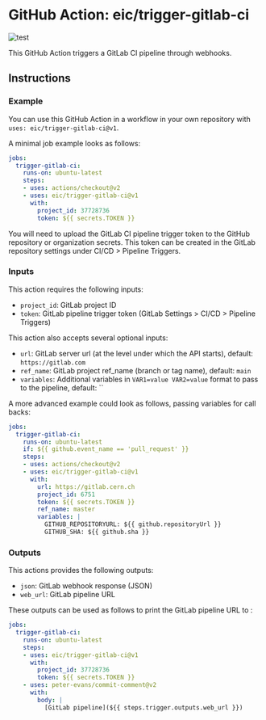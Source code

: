 # GitHub Action: eic/trigger-gitlab-ci
![test](https://github.com/eic/trigger-gitlab-ci/workflows/test/badge.svg)

This GitHub Action triggers a GitLab CI pipeline through webhooks.

## Instructions

### Example

You can use this GitHub Action in a workflow in your own repository with `uses: eic/trigger-gitlab-ci@v1`.

A minimal job example looks as follows:
```yaml
jobs:
  trigger-gitlab-ci:
    runs-on: ubuntu-latest
    steps:
    - uses: actions/checkout@v2
    - uses: eic/trigger-gitlab-ci@v1
      with:
        project_id: 37728736
        token: ${{ secrets.TOKEN }}
```
You will need to upload the GitLab CI pipeline trigger token to the GitHub repository or organization secrets. This token can be created in the GitLab repository settings under CI/CD > Pipeline Triggers. 

### Inputs
This action requires the following inputs:
- `project_id`: GitLab project ID
- `token`: GitLab pipeline trigger token (GitLab Settings > CI/CD > Pipeline Triggers)

This action also accepts several optional inputs:
- `url`: GitLab server url (at the level under which the API starts), default: `https://gitlab.com`
- `ref_name`: GitLab project ref_name (branch or tag name), default: `main`
- `variables`: Additional variables in `VAR1=value VAR2=value` format to pass to the pipeline, default: ``

A more advanced example could look as follows, passing variables for call backs:
```yaml
jobs:
  trigger-gitlab-ci:
    runs-on: ubuntu-latest
    if: ${{ github.event_name == 'pull_request' }}
    steps:
    - uses: actions/checkout@v2
    - uses: eic/trigger-gitlab-ci@v1
      with:
        url: https://gitlab.cern.ch
        project_id: 6751
        token: ${{ secrets.TOKEN }}
        ref_name: master
        variables: |
          GITHUB_REPOSITORYURL: ${{ github.repositoryUrl }}
          GITHUB_SHA: ${{ github.sha }}
```

### Outputs
This actions provides the following outputs:
- `json`: GitLab webhook response (JSON)
- `web_url`: GitLab pipeline URL

These outputs can be used as follows to print the GitLab pipeline URL to :
```yaml
jobs:
  trigger-gitlab-ci:
    runs-on: ubuntu-latest
    steps:
    - uses: eic/trigger-gitlab-ci@v1
      with:
        project_id: 37728736
        token: ${{ secrets.TOKEN }}
    - uses: peter-evans/commit-comment@v2
      with:
        body: |
          [GitLab pipeline](${{ steps.trigger.outputs.web_url }})
```
